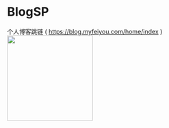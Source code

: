 # BlogSP
个人博客跳链 ( <a href="https://blog.myfeiyou.com/home/index">https://blog.myfeiyou.com/home/index</a> )
<br>
<img src="https://blog.myfeiyou.com/public/public/images/weixin_chart.jpg" width="200px" alt="">
